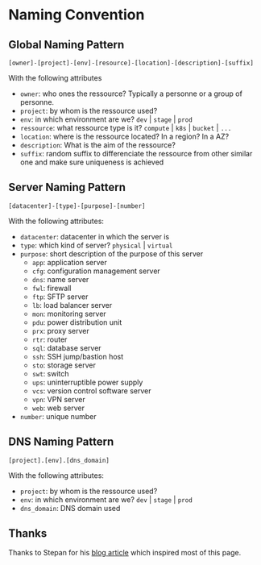 # Naming Convention

## Global Naming Pattern

```
[owner]-[project]-[env]-[resource]-[location]-[description]-[suffix]
```

With the following attributes

- `owner`: who ones the ressource? Typically a personne or a group of personne.
- `project`: by whom is the ressource used?
- `env`: in which environment are we? `dev` | `stage` | `prod`
- `ressource`: what ressource type is it? `compute` | `k8s` | `bucket` | `...`
- `location`: where is the ressource located? In a region? In a AZ?
- `description`: What is the aim of the ressource?
- `suffix`: random suffix to differenciate the ressource from other similar one and make sure uniqueness is achieved

## Server Naming Pattern

```
[datacenter]-[type]-[purpose]-[number]
```

With the following attributes:

- `datacenter`: datacenter in which the server is
- `type`: which kind of server? `physical` | `virtual`
- `purpose`: short description of the purpose of this server
  - `app`: application server
  - `cfg`: configuration management server
  - `dns`: name server
  - `fwl`: firewall
  - `ftp`: SFTP server
  - `lb`: load balancer server
  - `mon`: monitoring server
  - `pdu`: power distribution unit
  - `prx`: proxy server
  - `rtr`: router
  - `sql`: database server
  - `ssh`: SSH jump/bastion host
  - `sto`: storage server
  - `swt`: switch
  - `ups`: uninterruptible power supply
  - `vcs`: version control software server
  - `vpn`: VPN server
  - `web`: web server
- `number`: unique number

## DNS Naming Pattern

```
[project].[env].[dns_domain]
```

With the following attributes:

- `project`: by whom is the ressource used?
- `env`: in which environment are we? `dev` | `stage` | `prod`
- `dns_domain`: DNS domain used

## Thanks

Thanks to Stepan for his [blog article](https://stepan.wtf/cloud-naming-convention/) which inspired most of this page.
